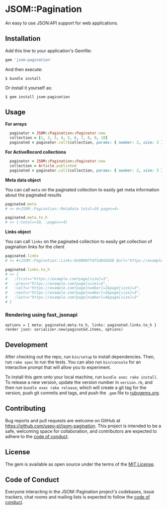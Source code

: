 # JSOM::Pagination

An easy to use JSON:API support for web applications.

## Installation

Add this line to your application's Gemfile:

```ruby
gem 'jsom-pagination'
```

And then execute:

    $ bundle install

Or install it yourself as:

    $ gem install jsom-pagination

## Usage

**For arrays**

```ruby
  paginator = JSOM::Pagination::Paginator.new
  collection = [1, 2, 3, 4, 5, 6, 7, 8, 9, 10]
  paginated = paginator.call(collection, params: { number: 2, size: 3 }, base_url: 'https://example.com')
```

**For ActiveRecord collections**

```ruby
  paginator = JSOM::Pagination::Paginator.new
  collection = Article.published
  paginated = paginator.call(collection, params: { number: 2, size: 3 }, base_url: 'https://example.com')
```

**Meta data object**

You can call `meta` on the paginated collection to easily get meta information about the paginated results

```ruby
paginated.meta
# => #<JSOM::Pagination::MetaData total=10 pages=4>

paginated.meta.to_h
# => {:total=>10, :pages=>4}
```

**Links object**

You can call `links` on the paginated collection to easily get collection of pagination links for the client

```ruby
paginated.links
# => #<JSOM::Pagination::Links:0x00007fdf5d0dd2b8 @url="https://example.com", @page=#<JSOM::Pagination::Page number=2 size=3>, @total_pages=4, @first="https://example.com?page[size]=3", @prev="https://example.com?page[size]=3", @self="https://example.com?page[number]=2&page[size]=3", @next="https://example.com?page[number]=3&page[size]=3", @last="https://example.com?page[number]=4&page[size]=3">

paginated.links.to_h
# => {
#   :first=>"https://example.com?page[size]=3",
#   :prev=>"https://example.com?page[size]=3",
#   :self=>"https://example.com?page[number]=2&page[size]=3",
#   :next=>"https://example.com?page[number]=3&page[size]=3",
#   :last=>"https://example.com?page[number]=4&page[size]=3"
# }
```

### Rendering using fast_jsonapi

```
options = { meta: paginated.meta.to_h, links: paginated.links.to_h }
render json: serializer.new(paginated.items, options)
```

## Development

After checking out the repo, run `bin/setup` to install dependencies. Then, run `rake spec` to run the tests. You can also run `bin/console` for an interactive prompt that will allow you to experiment.

To install this gem onto your local machine, run `bundle exec rake install`. To release a new version, update the version number in `version.rb`, and then run `bundle exec rake release`, which will create a git tag for the version, push git commits and tags, and push the `.gem` file to [rubygems.org](https://rubygems.org).

## Contributing

Bug reports and pull requests are welcome on GitHub at https://github.com/useo-pl/jsom-pagination. This project is intended to be a safe, welcoming space for collaboration, and contributors are expected to adhere to the [code of conduct](https://github.com/useo-pl/jsom-pagination/blob/master/CODE_OF_CONDUCT.md).


## License

The gem is available as open source under the terms of the [MIT License](https://opensource.org/licenses/MIT).

## Code of Conduct

Everyone interacting in the JSOM::Pagination project's codebases, issue trackers, chat rooms and mailing lists is expected to follow the [code of conduct](https://github.com/useo-pl/jsom-pagination/blob/master/CODE_OF_CONDUCT.md).

